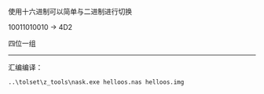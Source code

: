 
使用十六进制可以简单与二进制进行切换

10011010010 → 4D2

四位一组

****

汇编编译：

`..\tolset\z_tools\nask.exe helloos.nas helloos.img`